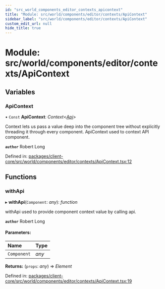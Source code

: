 ```yaml
---
id: "src_world_components_editor_contexts_apicontext"
title: "Module: src/world/components/editor/contexts/ApiContext"
sidebar_label: "src/world/components/editor/contexts/ApiContext"
custom_edit_url: null
hide_title: true
---
```


# Module: src/world/components/editor/contexts/ApiContext

## Variables

### ApiContext

• `Const` **ApiContext**: *Context*<[*Api*](../classes/src_world_components_editor_api.api.md)\>

Context lets us pass a value deep into the component tree
without explicitly threading it through every component.
ApiContext used to context API component.

**`author`** Robert Long

Defined in: [packages/client-core/src/world/components/editor/contexts/ApiContext.tsx:12](https://github.com/xr3ngine/xr3ngine/blob/673ad6a5f/packages/client-core/src/world/components/editor/contexts/ApiContext.tsx#L12)

## Functions

### withApi

▸ **withApi**(`Component`: *any*): *function*

withApi used to provide component context value by calling api.

**`author`** Robert Long

#### Parameters:

Name | Type |
:------ | :------ |
`Component` | *any* |

**Returns:** (`props`: *any*) => *Element*

Defined in: [packages/client-core/src/world/components/editor/contexts/ApiContext.tsx:19](https://github.com/xr3ngine/xr3ngine/blob/673ad6a5f/packages/client-core/src/world/components/editor/contexts/ApiContext.tsx#L19)
